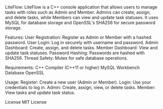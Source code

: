 

LiteFlow:
LiteFlow is a C++ console application that allows users to manage tasks with roles such as Admin and Member. Admins can create, assign, and delete tasks, while Members can view and update task statuses. It uses MySQL for database storage and OpenSSL's SHA256 for secure password storage.

Features:
User Registration: Register as Admin or Member with a hashed password.
User Login: Log in securely with username and password.
Admin Dashboard: Create, assign, and delete tasks.
Member Dashboard: View and update task statuses.
Password Hashing: Passwords are hashed with SHA256.
Thread Safety: Mutex for safe database operations.

Requirements:
C++ Compiler (C++11 or higher)
MySQL Workbench Database
OpenSSL


Usage:
Register: Create a new user (Admin or Member).
Login: Use your credentials to log in.
Admin: Create, assign, view, or delete tasks.
Member: View tasks and update task status.

License
MIT License
